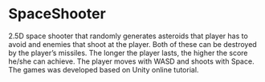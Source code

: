 # SpaceShooter
2.5D space shooter that randomly generates asteroids that player has to avoid and enemies that shoot at the player. Both of these can be destroyed by the player’s missiles. The longer the player lasts, the higher the score he/she can achieve. The player moves with WASD and shoots with Space. The games was developed based on Unity online tutorial.
